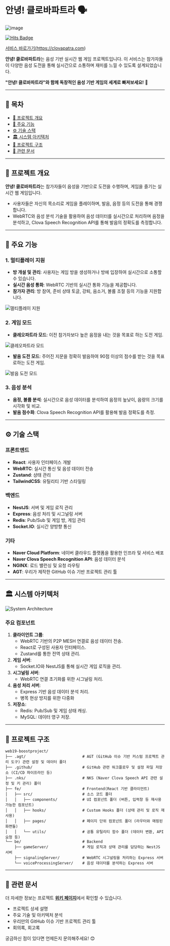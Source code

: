 # 안녕! 클로바파트라 🗣️

![image](https://github.com/user-attachments/assets/8001fa14-a691-4693-bd02-9aebd811f548)

[![Hits Badge](https://hits.seeyoufarm.com/api/count/incr/badge.svg?url=https%3A%2F%2Fgithub.com%2Fboostcampwm-2024%2Fweb19-boostproject&count_bg=%2379C83D&title_bg=%23555555&icon=&icon_color=%23E7E7E7&title=hits&edge_flat=false)](https://hits.seeyoufarm.com)

<a href="https://clovapatra.com">서비스 바로가기(https://clovapatra.com)</a>

**안녕! 클로바파트라**는 음성 기반 실시간 웹 게임 프로젝트입니다. 이 서비스는 참가자들이 다양한 음성 도전을 통해 실시간으로 소통하며 재미를 느낄 수 있도록 설계되었습니다.

**"안녕! 클로바파트라"와 함께 독창적인 음성 기반 게임의 세계로 빠져보세요!** 🎤

---

## 📄 목차

- [📜 프로젝트 개요](#-프로젝트-개요)
- [🚀 주요 기능](#-주요-기능)
- [⚙️ 기술 스택](#️-기술-스택)
- [🏛️ 시스템 아키텍처](#️-시스템-아키텍처)
- [📂 프로젝트 구조](#-프로젝트-구조)
- [🔗 관련 문서](#-관련-문서)

---

## 📜 프로젝트 개요

**안녕! 클로바파트라**는 참가자들이 음성을 기반으로 도전을 수행하며, 게임을 즐기는 실시간 웹 게임입니다.

- 사용자들은 자신의 목소리로 게임을 플레이하며, 발음, 음정 등의 도전을 통해 경쟁합니다.
- WebRTC와 음성 분석 기술을 활용하여 음성 데이터를 실시간으로 처리하며 음정을 분석하고, Clova Speech Recognition API를 통해 발음의 정확도를 측정합니다.

---

## 🚀 주요 기능

### 1. 멀티플레이 지원

- **방 개설 및 관리**: 사용자는 게임 방을 생성하거나 방에 입장하여 실시간으로 소통할 수 있습니다.
- **실시간 음성 통화**: WebRTC 기반의 실시간 통화 기능을 제공합니다.
- **참가자 관리**: 방 참여, 준비 상태 토글, 강퇴, 음소거, 볼륨 조절 등의 기능을 지원합니다.

![멀티플레이 지원](https://github.com/user-attachments/assets/b1c051e7-f581-451d-9cc0-517252db183f)

### 2. 게임 모드

- **클레오파트라 모드**: 이전 참가자보다 높은 음정을 내는 것을 목표로 하는 도전 게임.

![클레오파트라 모드](https://github.com/user-attachments/assets/a5b864a8-8836-42ad-83a0-efe5b51dc761)
  
- **발음 도전 모드**: 주어진 지문을 정확히 발음하여 90점 이상의 점수를 받는 것을 목표로하는 도전 게임.

![발음 도전 모드](https://github.com/user-attachments/assets/d6349380-ad28-4c41-ad79-a947870d816a)

### 3. 음성 분석

- **음정, 볼륨 분석**: 실시간으로 음성 데이터를 분석하여 음정의 높낮이, 음량의 크기를 시각화 및 비교.
- **발음 점수화**: Clova Speech Recognition API를 활용해 발음 정확도를 측정.

---

## ⚙️ 기술 스택

### 프론트엔드

- **React**: 사용자 인터페이스 개발
- **WebRTC**: 실시간 통신 및 음성 데이터 전송
- **Zustand**: 상태 관리
- **TailwindCSS**: 유틸리티 기반 스타일링

### 백엔드

- **NestJS**: 서버 및 게임 로직 관리
- **Express**: 음성 처리 및 시그널링 서버
- **Redis**: Pub/Sub 및 게임 방, 게임 관리
- **Socket.IO**: 실시간 양방향 통신

### 기타

- **Naver Cloud Platform**: 네이버 클라우드 플랫폼을 활용한 인프라 및 서비스 배포
- **Naver Clova Speech Recognition API**: 음성 데이터 분석
- **NGINX**: 로드 밸런싱 및 요청 라우팅
- **AGT**: 우리가 제작한 GitHub 이슈 기반 프로젝트 관리 툴

---

## 🏛️ 시스템 아키텍처

![System Architecture](https://github.com/user-attachments/assets/25683f10-1daa-41d8-a82f-5fe7f2b3f55f)

### 주요 컴포넌트

1. **클라이언트 그룹**:
   - WebRTC 기반의 P2P MESH 연결로 음성 데이터 전송.
   - React로 구성된 사용자 인터페이스.
   - Zustand를 통한 전역 상태 관리.
2. **게임 서버**:
   - Socket.IO와 NestJS를 통해 실시간 게임 로직을 관리.
3. **시그널링 서버**:
   - WebRTC 연결 초기화를 위한 시그널링 처리.
4. **음성 처리 서버**:
   - Express 기반 음성 데이터 분석 처리.
   - 병목 현상 방지를 위한 다중화
5. **저장소**:
   - Redis: Pub/Sub 및 게임 상태 캐싱.
   - MySQL: 데이터 영구 저장.

---

## 📂 프로젝트 구조

```plaintext
web19-boostproject/
├── .agt/                         # AGT (GitHub 이슈 기반 커스텀 프로젝트 관리 도구) 관련 설정 및 데이터 폴더
├── .github/                      # GitHub 관련 워크플로우 및 설정 파일 저장소 (CI/CD 파이프라인 등)
├── .nks/                         # NKS (Naver Clova Speech API 관련 설정 및 키 관리) 폴더
├── fe/                           # Frontend(React 기반 클라이언트)
│   ├── src/                      # 소스 코드 폴더
│   │   ├── components/           # UI 컴포넌트 폴더 (버튼, 입력창 등 재사용 가능한 컴포넌트)
│   │   ├── hooks/                # Custom Hooks 폴더 (상태 관리 및 로직 재사용)
│   │   ├── pages/                # 페이지 단위 컴포넌트 폴더 (라우터와 매핑된 화면들)
│   │   └── utils/                # 공통 유틸리티 함수 폴더 (데이터 변환, API 요청 등)
└── be/                           # Backend
    ├── gameServer/               # 게임 로직과 상태 관리를 담당하는 NestJS 서버
    ├── signalingServer/          # WebRTC 시그널링을 처리하는 Express 서버
    └── voiceProcessingServer/    # 음성 데이터를 분석하는 Express 서버
```

---

## 🔗 관련 문서

더 자세한 정보는 프로젝트 [**위키 페이지**](https://github.com/boostcampwm-2024/web19-boostproject/wiki)에서 확인할 수 있습니다.

- 프로젝트 상세 설명
- 주요 기술 및 아키텍처 분석
- 우리만의 GitHub 이슈 기반 프로젝트 관리 툴
- 회의록, 회고록

궁금하신 점이 있다면 언제든지 문의해주세요! 😊
